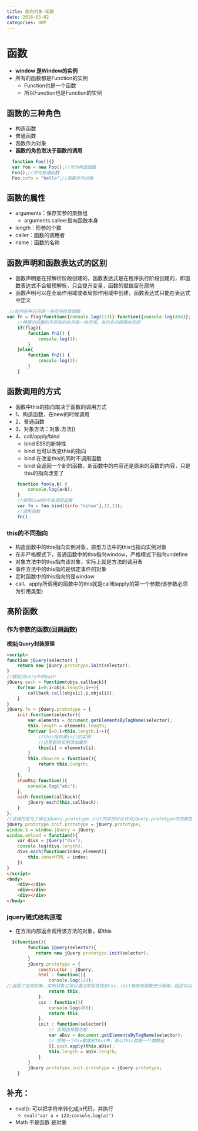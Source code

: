 ```yaml
---
title: 面向对象-函数
date: 2016-05-02
categories: OOP
---
```

# 函数

* **window 是Window的实例**
* 所有的函数都是Function的实例
  * Function也是一个函数
  * 所以Function也是Function的实例
## 函数的三种角色
* 构造函数
* 普通函数
* 函数作为对象
* **函数的角色取决于函数的调用**
```javascript
  function Foo(){}
  var foo = new Foo();//作为构造函数
  Foo();//作为普通函数
  Foo.info = "hello";//函数作为对象
```
## 函数的属性
* arguments：保存实参的类数组
  * arguments.callee:指向函数本身​
* length：形参的个数
* caller：函数的调用者
* name：函数的名称
## 函数声明和函数表达式的区别
* 函数声明是在预解析阶段创建的，函数表达式是在程序执行阶段创建的，即函数表达式不会被预解析，只会提升变量，函数的赋值留在原地
* 函数声明可以在全局作用域或者局部作用域中创建，函数表达式只能在表达式中定义
```javascript
 //在内存中只开辟一块空间存放函数
var fn = flag?function({console.log(123)}:function({console.log(456)};
    //根据浏览器的不同有的会开辟一块空间，有的会开辟两块空间
    if(flag){
        function fn1() {
            console.log(1);
        }
    }else{
        function fn2() {
            console.log(2);
        }
    }
```
## 函数调用的方式
* 函数中this的指向取决于函数的调用方式
* 1、构造函数，在new的时候调用
* 2、普通函数
* 3、对象方法：对象.方法() 
* 4、call/apply/bind
  * bind ES5的新特性
  * bind 也可以改变this的指向
  * bind 在改变this的同时不调用函数
  * bind 会返回一个新的函数，新函数中的内容还是原来的函数的内容，只是this的指向改变了
```javascript
	function foo(a,b) {
        console.log(a+b);
    }
    //使用bind时不会调用函数
    var fn = foo.bind({info:"nihao"},12,13);
    //调用函数
    fn();
```
### this的不同指向
* 构造函数中的this指向实例对象，原型方法中的this也指向实例对象 
* 在非严格模式下，普通函数中的this指向window，严格模式下指向undefine
* 对象方法中的this指向该对象，实际上就是方法的调用者
* 事件方法中的this指的是绑定事件的对象
* 定时函数中的this指向的是window
* call、apply所调用的函数中的this就是call和apply的第一个参数(该参数必须为引用类型)
## 高阶函数
###  作为参数的函数(回调函数)
**模拟jQuery封装原理**
```html
<script>
function jQuery(selector) {
	return new jQuery.prototype.init(selector);
}
//模拟jQuery中的each
jQuery.each = function(objs,callback){
	for(var i=0;i<objs.length;i++){
		callback.call(objs[i],i,objs[i]);
	}
}
jQuery.fn = jQuery.prototype = {
	init:function(selector){
		var elements = document.getElementsByTagName(selector);
		this.length = elements.length;
		for(var i=0;i<this.length;i++){
        	//this指的是init的实例
			//这里是给实例添加属性
			this[i] = elements[i];
		}
		this.showLen = function(){
			return this.length;
		}
	},
	showMsg:function(){
		console.log("abc");
	},
	each:function(callback){
		jQuery.each(this,callback);
	}
};
//该操作是为了保证jQuery.prototype.init的实例可以访问jQuery.prototype中的属性
jQuery.prototype.init.prototype = jQuery.prototype;
window.$ = window.jQuery = jQuery;
window.onload = function(){
	var divs = jQuery("div");
	console.log(divs.length);
	divs.each(function(index,element){
		this.innerHTML = index;
	})
}
</script>
<body>
	<div></div>
	<div></div>
	<div></div>
</body>
```
### jquery链式结构原理
* 在方法内部返会调用该方法的对象，即this
```javascript
  $(function(){
        function jQuery(selector){
           return new jQuery.prototype.init(selector);
        }
        jQuery.prototype = {
            constructor : jQuery,
            html : function(){
                console.log(123);
//返回了实例对象，实例对象又可以通过原型链找到css，init等其他函数进行调用，因此可以链式编程
                return this;
            },
            css : function(){
                console.log(456);
                return this;
            },
            init : function(selector){
                // 实现选择器功能
                var aDiv = document.getElementsByTagName(selector);
                // 把每一个div都放到this中，那么this就是一个类数组
                [].push.apply(this,aDiv);
                this.length = aDiv.length;
            }
        }
        jQuery.prototype.init.prototype = jQuery.prototype;
	}
```
## 补充：
* eval(): 可以把字符串转化成js代码，并执行
  * `eval("var a = 123;console.log(a)")`
* Math 不是函数  是对象
